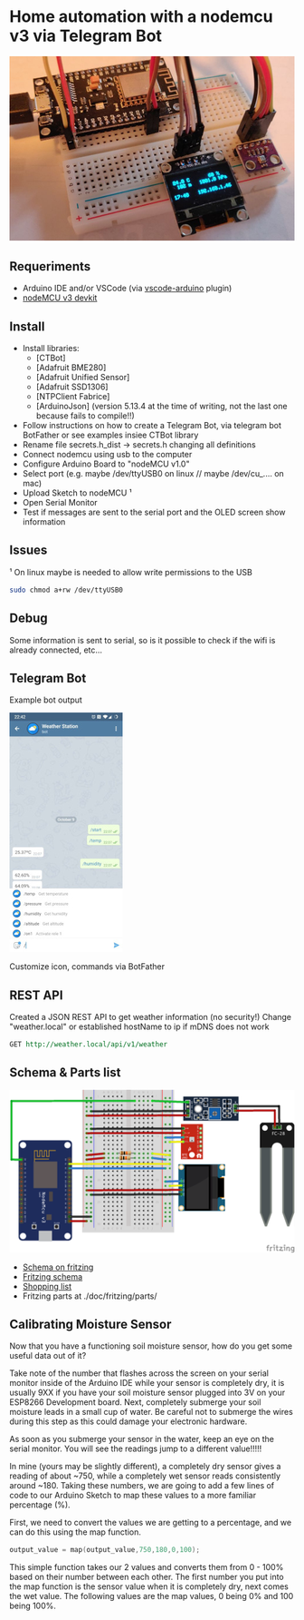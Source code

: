 # Home automation with a nodemcu v3 via Telegram Bot

![Bread board](doc/breadboard.jpg)

## Requeriments

- Arduino IDE and/or VSCode (via [vscode-arduino](https://marketplace.visualstudio.com/items?itemName=vsciot-vscode.vscode-arduino) plugin)
- [nodeMCU v3 devkit](https://en.wikipedia.org/wiki/NodeMCU)

## Install

- Install libraries:
  - [CTBot]
  - [Adafruit BME280]
  - [Adafruit Unified Sensor]
  - [Adafruit SSD1306]
  - [NTPClient Fabrice]
  - [ArduinoJson] (version 5.13.4 at the time of writing, not the last one because fails to compile!!)
- Follow instructions on how to create a Telegram Bot, via telegram bot BotFather or see examples insiee CTBot library
- Rename file secrets.h_dist -> secrets.h changing all definitions
- Connect nodemcu using usb to the computer
- Configure Arduino Board to "nodeMCU v1.0"
- Select port (e.g. maybe /dev/ttyUSB0 on linux // maybe /dev/cu\_.... on mac)
- Upload Sketch to nodeMCU ¹
- Open Serial Monitor
- Test if messages are sent to the serial port and the OLED screen show information

## Issues

¹ On linux maybe is needed to allow write permissions to the USB

```sh
sudo chmod a+rw /dev/ttyUSB0
```

## Debug

Some information is sent to serial, so is it possible to check if the wifi is already connected, etc...

## Telegram Bot

Example bot output

![Telegram Bot](doc/telegrambot.jpg)

Customize icon, commands via BotFather

## REST API

Created a JSON REST API to get weather information (no security!)
Change "weather.local" or established hostName to ip if mDNS does not work

```rest
GET http://weather.local/api/v1/weather
```

## Schema & Parts list

![Schema](doc/fritzing/nodemcu-bot_schema2.png)

- [Schema on fritzing](https://fritzing.org/projects/nodemcu-bot)
- [Fritzing schema](doc/fritzing/nodemcu-bot2.fzz)
- [Shopping list](https://htmlpreview.github.com/?https://github.com/marcelmiguel/nodemcubot/blob/master/doc/fritzing/nodemcu-bot_bom.html)
- Fritzing parts at ./doc/fritzing/parts/

## Calibrating Moisture Sensor

Now that you have a functioning soil moisture sensor, how do you get some useful data out of it?

Take note of the number that flashes across the screen on your serial monitor inside of the Arduino IDE while your sensor is completely dry, it is usually 9XX if you have your soil moisture sensor plugged into 3V on your ESP8266 Development board. Next, completely submerge your soil moisture leads in a small cup of water. Be careful not to submerge the wires during this step as this could damage your electronic hardware.

As soon as you submerge your sensor in the water, keep an eye on the serial monitor. You will see the readings jump to a different value!!!!!

In mine (yours may be slightly different), a completely dry sensor gives a reading of about ~750, while a completely wet sensor reads consistently around ~180. Taking these numbers, we are going to add a few lines of code to our Arduino Sketch to map these values to a more familiar percentage (%).

First, we need to convert the values we are getting to a percentage, and we can do this using the map function.

```c++
output_value = map(output_value,750,180,0,100);
```

This simple function takes our 2 values and converts them from 0 - 100% based on their number between each other. The first number you put into the map function is the sensor value when it is completely dry, next comes the wet value. The following values are the map values, 0 being 0% and 100 being 100%.

